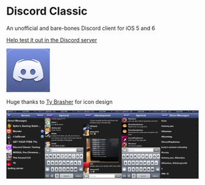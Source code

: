 # Discord Classic
An unofficial and bare-bones Discord client for iOS 5 and 6

[Help test it out in the Discord server](https://discord.gg/A93uJh3)

![icon](https://github.com/Cellomonster/iOS-Discord-Classic/raw/master/Icon%402x.png)

Huge thanks to [Ty Brasher](https://twitter.com/TyBrasher) for icon design

![screenshot](https://github.com/Cellomonster/iOS-Discord-Classic/raw/master/Screenshot.png)
